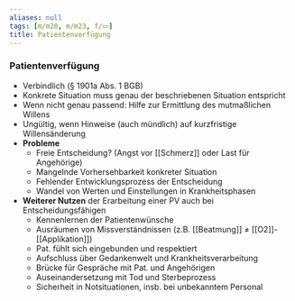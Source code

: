 ```yaml
---
aliases: null
tags: [m/m20, m/m23, f/💤]
title: Patientenverfügung
---
```

### Patientenverfügung
- Verbindlich (§ 1901a Abs. 1 BGB)
- Konkrete Situation muss genau der beschriebenen Situation entspricht
- Wenn nicht genau passend: Hilfe zur Ermittlung des mutmaßlichen Willens
- Ungültig, wenn Hinweise (auch mündlich) auf kurzfristige Willensänderung
- **Probleme**
	- Freie Entscheidung? (Angst vor [[Schmerz]] oder Last für Angehörige)
	- Mangelnde Vorhersehbarkeit konkreter Situation
	- Fehlender Entwicklungsprozess der Entscheidung
	- Wandel von Werten und Einstellungen in Krankheitsphasen
- **Weiterer Nutzen** der Erarbeitung einer PV auch bei Entscheidungsfähigen
	- Kennenlernen der Patientenwünsche
	- Ausräumen von Missverständnissen (z.B. [[Beatmung]] ≠ [[O2]]-[[Applikation]])
	- Pat. fühlt sich eingebunden und respektiert
	- Aufschluss über Gedankenwelt und Krankheitsverarbeitung
	- Brücke für Gespräche mit Pat. und Angehörigen
	- Auseinandersetzung mit Tod und Sterbeprozess
	- Sicherheit in Notsituationen, insb. bei unbekanntem Personal